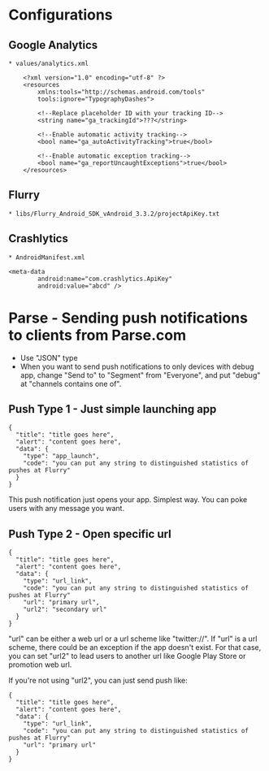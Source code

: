 # Configurations
## Google Analytics
	* values/analytics.xml
  
		<?xml version="1.0" encoding="utf-8" ?>
		<resources
			xmlns:tools="http://schemas.android.com/tools"
			tools:ignore="TypographyDashes">
	
			<!--Replace placeholder ID with your tracking ID-->
			<string name="ga_trackingId">???</string>
	
			<!--Enable automatic activity tracking-->
			<bool name="ga_autoActivityTracking">true</bool>
	
			<!--Enable automatic exception tracking-->
			<bool name="ga_reportUncaughtExceptions">true</bool>
		</resources>

## Flurry
	* libs/Flurry_Android_SDK_vAndroid_3.3.2/projectApiKey.txt

## Crashlytics
	* AndroidManifest.xml

	<meta-data
            android:name="com.crashlytics.ApiKey"
            android:value="abcd" />


# Parse - Sending push notifications to clients from Parse.com

* Use "JSON" type
* When you want to send push notifications to only devices with debug app, change "Send to" to "Segment" from "Everyone", and put "debug" at "channels contains one of".

## Push Type 1 - Just simple launching app
    {
      "title": "title goes here",
      "alert": "content goes here",
      "data": {
        "type": "app_launch",
        "code": "you can put any string to distinguished statistics of pushes at Flurry"
      }
    }

This push notification just opens your app. Simplest way. You can poke users with any message you want.

## Push Type 2 - Open specific url
    {
      "title": "title goes here",
      "alert": "content goes here",
      "data": {
        "type": "url_link",
        "code": "you can put any string to distinguished statistics of pushes at Flurry"
        "url": "primary url",
        "url2": "secondary url"
      }
    }

"url" can be either a web url or a url scheme like "twitter://".
If "url" is a url scheme, there could be an exception if the app doesn't exist.
For that case, you can set "url2" to lead users to another url like Google Play Store or promotion web url.

If you're not using "url2", you can just send push like:

    {
      "title": "title goes here",
      "alert": "content goes here",
      "data": {
        "type": "url_link",
        "code": "you can put any string to distinguished statistics of pushes at Flurry"
        "url": "primary url"
      }
    }